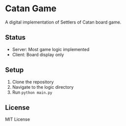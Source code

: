 # Catan Game

A digital implementation of Settlers of Catan board game.

## Status
- Server: Most game logic implemented
- Client: Board display only

## Setup
1. Clone the repository
2. Navigate to the logic directory
3. Run `python main.py`
## License
MIT License

